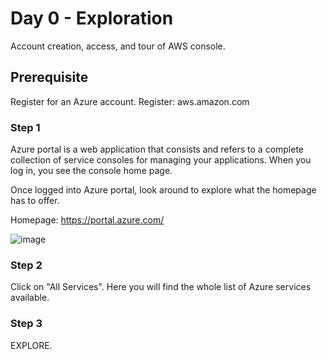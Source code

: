 # Day 0 - Exploration

Account creation, access, and tour of AWS console.

## Prerequisite

Register for an Azure account.
Register: aws.amazon.com


### Step 1

Azure portal is a web application that consists and refers to a complete collection of service consoles for managing your applications. When you log in, you see the console home page.

Once logged into Azure portal, look around to explore what the homepage has to offer.

Homepage: https://portal.azure.com/

![image]()

### Step 2

Click on "All Services". Here you will find the whole list of Azure services available.

### Step 3

EXPLORE.


